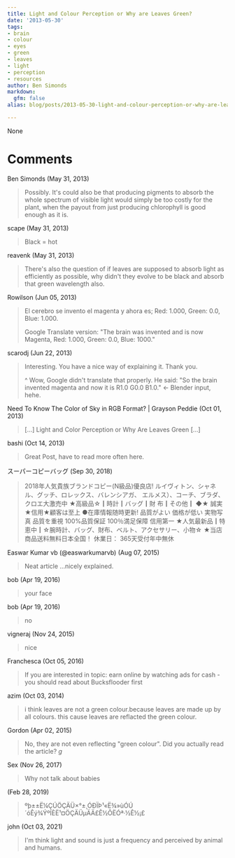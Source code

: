 ```yaml
---
title: Light and Colour Perception or Why are Leaves Green?
date: '2013-05-30'
tags:
- brain
- colour
- eyes
- green
- leaves
- light
- perception
- resources
author: Ben Simonds
markdown:
  gfm: false
alias: blog/posts/2013-05-30-light-and-colour-perception-or-why-are-leaves-green

---
```


None




# Comments


Ben Simonds (May 31, 2013)
> Possibly. It's could also be that producing pigments to absorb the whole spectrum of visible light would simply be too costly for the plant, when the payout from just producing chlorophyll is good enough as it is.

scape (May 31, 2013)
> Black = hot

reavenk (May 31, 2013)
> There's also the question of if leaves are supposed to absorb light as efficiently as possible, why didn't they evolve to be black and absorb that green wavelength also.

Rowilson (Jun 05, 2013)
> El cerebro se invento el magenta y ahora es; Red: 1.000, Green: 0.0, Blue: 1.000.
> 
> Google Translate version:
> "The brain was invented and is now Magenta, Red: 1.000, Green: 0.0, Blue: 1000."

scarodj (Jun 22, 2013)
> Interesting. You have a nice way of explaining it. Thank you. 
> 
> ^ Wow, Google didn't translate that properly. He said: "So the brain invented magenta and now it is R1.0 G0.0 B1.0." &lt;- Blender input, hehe.

Need To Know The Color of Sky in RGB Format? | Grayson Peddie (Oct 01, 2013)
> [&#8230;] Light and Color Perception or Why Are Leaves Green [&#8230;]

bashi (Oct 14, 2013)
> Great Post, have to read more often here.

スーパーコピーバッグ (Sep 30, 2018)
> 2018年人気貴族ブランドコピー(N級品)優良店!
> ルイヴィトン、シャネル、グッチ、ロレックス、バレンシアガ、
> エルメス）、コーチ、ブラダ、クロエ大激売中 
> ★高級品☆┃時計┃バッグ┃財 布┃その他┃
> ◆★ 誠実★信用★顧客は至上
> ●在庫情報随時更新!
> 品質がよい 価格が低い 実物写真 品質を重視 
> 100%品質保証 100％満足保障 信用第一 
> ★人気最新品┃特恵中┃☆腕時計、バッグ、財布、ベルト、アクセサリー、小物☆
> ★当店商品送料無料日本全国！
> 休業日： 365天受付年中無休

Easwar Kumar vb (@easwarkumarvb) (Aug 07, 2015)
> Neat article ...nicely explained.

bob (Apr 19, 2016)
> your face

bob (Apr 19, 2016)
> no

vigneraj (Nov 24, 2015)
> nice

Franchesca (Oct 05, 2016)
> If you are interested in topic: earn online by watching ads for cash - you should read about Bucksflooder first

azim (Oct 03, 2014)
> i think leaves are not a green colour.because leaves are made up by all colours. this cause leaves are reflacted the green colour.

Gordon (Apr 02, 2015)
> No, they are not even reflecting "green colour". Did you actually read the article? *g*

Sex (Nov 26, 2017)
> Why not talk about babies

  (Feb 28, 2019)
> ºþ±±Ë¼ÇÚÖÇÄÜ×°±¸ÓÐÏÞ¹«Ë¾»ùÓÚ´óÊý¾ÝºÍÈË¹¤ÖÇÄÜµÄÄ£Ê½ÔËÓª·½Ê½¡£

john (Oct 03, 2021)
> I'm think light and sound is just a frequency and perceived by animal and  humans.
